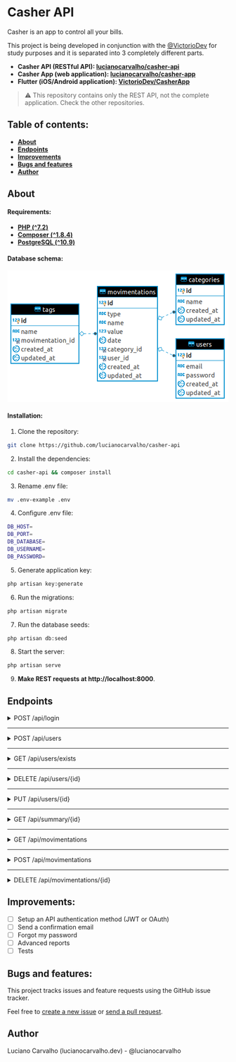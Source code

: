 # Casher API

Casher is an app to control all your bills.

This project is being developed in conjunction with the [@VictorioDev](https://github.com/VictorioDev) for study purposes and it is separated into 3 completely different parts.

- **Casher API (RESTful API): [lucianocarvalho/casher-api](https://github.com/lucianocarvalho/casher-api)**
- **Casher App (web application): [lucianocarvalho/casher-app](https://github.com/lucianocarvalho/casher-app)**
- **Flutter (iOS/Android application): [VictorioDev/CasherApp](https://github.com/VictorioDev/CasherApp)**

> :warning: This repository contains only the REST API, not the complete application. Check the other repositories.

## Table of contents:

* **[About](#about)**
* **[Endpoints](#endpoints)**
* **[Improvements](#improvements)**
* **[Bugs and features](#bugs-and-features)**
* **[Author](#author)**

## About

#### Requirements:
- **[PHP (^7.2)](https://php.net/releases/)**
- **[Composer (^1.8.4)](https://getcomposer.org/)**
- **[PostgreSQL (^10.9)](https://www.postgresql.org/docs/10/release-10-9.html)**

#### Database schema:

<img id="casher-api" src="database-schema.png" alt="Casher Database Schema">


#### Installation:

1. Clone the repository:
```bash
git clone https://github.com/lucianocarvalho/casher-api
```

2. Install the dependencies:
```bash
cd casher-api && composer install
```

3. Rename .env file:
```bash
mv .env-example .env
```

4. Configure .env file:
```bash
DB_HOST=
DB_PORT=
DB_DATABASE=
DB_USERNAME=
DB_PASSWORD=
```

5. Generate application key:
```bash
php artisan key:generate
```

6. Run the migrations:
```bash
php artisan migrate
```

7. Run the database seeds:
```bash
php artisan db:seed
```

8. Start the server:
```bash
php artisan serve
```

9. **Make REST requests at http://localhost:8000**.

## Endpoints

<details>
<summary>POST /api/login</summary>
<br>
Auth login.

##### Request:

```POST /api/login```
```json
{
	"username":"lucianocarvalho",
	"password":"e10adc3949ba59abbe56e057f20f883e"
}
```

##### :heavy_check_mark: Successful response:
```Status Code: 200```
```json
{
	"status": true,
	"user_id": 1,
	"username": "lucianocarvalho"
}
```

##### :x: Failure response:

```Status Code: 204```
```json
{
	"status": false,
	"error": "Bad login"
}
```
</details>

***

<details>
<summary>POST /api/users</summary>
<br>
Register a new user.

##### Request:

```POST /api/users```
```json
{
	"username":"lucianocarvalho",
	"password":"e10adc3949ba59abbe56e057f20f883e"
}
```

##### :heavy_check_mark: Successful response:

```Status Code: 201```
```json
{
	"id": 1,
	"status": true,
	"username":"lucianocarvalho"
}
```

##### :x: Failure response:

```Status Code: 204```
```json
{
	"status": false,
	"error": "Username already exists"
}
```
</details>

***

<details>
<summary>GET /api/users/exists</summary>
<br>
Check the existence of a user by your username, used to verify if the user already exists in the user registration.

##### Query parameters:

```?username```: username entered by the user.

##### Request:

```GET /api/users/exists?username=lucianocarvalho```


##### Response:

```Status Code: 201```
```json
{
	"exists": false
}
```
</details>

***

<details>
<summary>DELETE /api/users/{id}</summary>
<br>
Delete a specific user.

##### Request:

```DELETE /api/users/1```

##### :heavy_check_mark: Successful response:

```Status Code: 201```
```json
{
	"status": true
}
```

##### :x: Failure response:

```Status Code: 204```
```json
{
	"status": false,
	"error": "This user could not be deleted"
}
```
</details>

***

<details>
<summary>PUT /api/users/{id}</summary>
<br>
Update a specific user.

##### Request:

```PUT /api/users/1```
```json
{
	"username":"victoriodev",
	"password":"e10adc3949ba59abbe56e057f20f883e"
}
```

##### :heavy_check_mark: Successful response:

```Status Code: 201```
```json
{
	"id": 1,
	"status": true,
	"username":"victoriodev"
}
```

##### :x: Failure response:

```Status Code: 204```
```json
{
	"status": false,
	"error": "Username can not be updated"
}
```
</details>

***

<details>
<summary>GET /api/summary/{id}</summary>
<br>
Displays a user summary (monthly balance, number of entries, etc).

##### Request:

```GET /api/summary/1```

##### Response:

```Status Code: 201```
```json
{
	"balance": 3024.33,
	"positive_balance": true,
	"entries": 23,
	"last_entries": [
		{
			"type": "D",
			"name": "Car repair",
			"value": 200,
			"date": "2019-07-01"
		},
		{
			"type": "C",
			"name": "Salary",
			"value": 5500.27,
			"date": "2019-06-24"
		},
		{
			"type": "D",
			"name": "Lunch",
			"value": 39.90,
			"date": "2019-06-14"
		}
	]
}
```
</details>

***

<details>
<summary>GET /api/movimentations</summary>
<br>
List all movimentations of a specific user.

##### Query Parameters:

`?user_id`: specific user **(required field)**

`?order_by`: order by a specific field.

`?start_date`: start with a specific date.

`?end_date`: start with a specific date.

`?type`: list only **C** or **D** movimentations.

##### Request:

```GET /api/movimentations?user_id=1```

##### Response:

```Status Code: 200```

```json
{
	"entries": 23,
	"hits": [
		{
			"id": 3,
			"type": "D",
			"name": "Car repair",
			"value": 200,
			"date": "2019-07-01"
		},
		{
			"id": 2,
			"type": "C",
			"name": "Salary",
			"value": 5500.27,
			"date": "2019-06-24"
		},
		{
			"id": 1,
			"type": "D",
			"name": "Lunch",
			"value": 39.90,
			"date": "2019-06-14"
		}
	]
}
```
</details>

***

<details>
<summary>POST /api/movimentations</summary>
<br>
Create a new movimentation.

##### Request:

```POST /api/movimentations```
```json
{
	"user_id": 1,
	"type": "D",
	"name": "Foo bar",
	"value": 99.21,
	"date": "2019-08-20"
}
```

##### Response:
```Status Code: 201```
```json
{
	"status": true,
	"user_id": 1,
	"type": "D",
	"name": "Foo bar",
	"value": 99.21,
	"date": "2019-08-20"
}
```
</details>

***

<details>
<summary>DELETE /api/movimentations/{id}</summary>
<br>
Delete a specific movimentation.

##### Request:

```DELETE /api/movimentations/1```

##### Response:
```Status Code: 204```
```json
{
	"status": true
}
```
</details>

## Improvements:

- [ ] Setup an API authentication method (JWT or OAuth)
- [ ] Send a confirmation email
- [ ] Forgot my password
- [ ] Advanced reports
- [ ] Tests

## Bugs and features:

This project tracks issues and feature requests using the GitHub issue tracker.

Feel free to [create a new issue](https://github.com/lucianocarvalho/casher-api/issues) or [send a pull request](https://github.com/lucianocarvalho/casher-api/pulls).

## Author

Luciano Carvalho (lucianocarvalho.dev) - @lucianocarvalho

